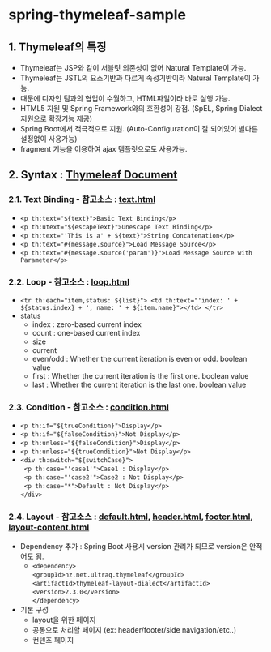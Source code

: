 # spring-thymeleaf-sample 
## 1. Thymeleaf의 특징
- Thymeleaf는 JSP와 같이 서블릿 의존성이 없어 Natural Template이 가능.
- Thymeleaf는 JSTL의 요소기반과 다르게 속성기반이라 Natural Template이 가능.
- 때문에 디자인 팀과의 협업이 수월하고, HTML파일이라 바로 실행 가능.
- HTML5 지원 및 Spring Framework와의 호환성이 강점. (SpEL, Spring Dialect 지원으로 확장기능 제공)
- Spring Boot에서 적극적으로 지원. (Auto-Configuration이 잘 되어있어 별다른 설정없이 사용가능)
- fragment 기능을 이용하여 ajax 템플릿으로도 사용가능.
## 2. Syntax : [Thymeleaf Document](https://www.thymeleaf.org/doc/tutorials/3.0/usingthymeleaf.html)
### 2.1. Text Binding - 참고소스 : [text.html](https://github.com/libedi/spring-thymeleaf-sample/blob/master/demo-thymeleaf/src/main/resources/templates/text.html)
- `<p th:text="${text}">Basic Text Binding</p>`
- `<p th:utext="${escapeText}">Unescape Text Binding</p>`
- `<p th:text="'This is a' + ${text}">String Concatenation</p>`
- `<p th:text="#{message.source}">Load Message Source</p>`
- `<p th:text="#{message.source('param')}">Load Message Source with Parameter</p>`
### 2.2. Loop - 참고소스 : [loop.html](https://github.com/libedi/spring-thymeleaf-sample/blob/master/demo-thymeleaf/src/main/resources/templates/loop.html)
- `<tr th:each="item,status: ${list}"> <td th:text="'index: ' + ${status.index} + ', name: ' + ${item.name}"></td> </tr>`
- status
  - index : zero-based current index
  - count : one-based current index
  - size
  - current
  - even/odd : Whether the current iteration is even or odd. boolean value
  - first : Whether the current iteration is the first one. boolean value
  - last : Whether the current iteration is the last one. boolean value
### 2.3. Condition - 참고소스 : [condition.html](https://github.com/libedi/spring-thymeleaf-sample/blob/master/demo-thymeleaf/src/main/resources/templates/condition.html)
- `<p th:if="${trueCondition}">Display</p>`
- `<p th:if="${falseCondition}">Not Display</p>`
- `<p th:unless="${falseCondition}">Display</p>`
- `<p th:unless="${trueCondition}">Not Display</p>`
-
  `<div th:switch="${switchCase}">`  
  ` <p th:case="'case1'">Case1 : Display</p>`  
  ` <p th:case="'case2'">Case2 : Not Display</p>`  
  ` <p th:case="*">Default : Not Display</p>`  
  `</div>`
### 2.4. Layout - 참고소스 : [default.html](https://github.com/libedi/spring-thymeleaf-sample/blob/master/demo-thymeleaf/src/main/resources/templates/layout/default.html), [header.html](https://github.com/libedi/spring-thymeleaf-sample/blob/master/demo-thymeleaf/src/main/resources/templates/layout/header.html), [footer.html](https://github.com/libedi/spring-thymeleaf-sample/blob/master/demo-thymeleaf/src/main/resources/templates/layout/footer.html), [layout-content.html](https://github.com/libedi/spring-thymeleaf-sample/blob/master/demo-thymeleaf/src/main/resources/templates/layout-content.html)
- Dependency 추가 : Spring Boot 사용시 version 관리가 되므로 version은 안적어도 됨.
  - `<dependency>`  
		    `<groupId>nz.net.ultraq.thymeleaf</groupId>`  
		    `<artifactId>thymeleaf-layout-dialect</artifactId>`  
        `<version>2.3.0</version>`  
		`</dependency>`
- 기본 구성
  - layout을 위한 페이지
  - 공통으로 처리할 페이지 (ex: header/footer/side navigation/etc..)
  - 컨텐츠 페이지
